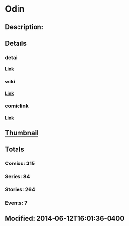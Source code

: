 # Odin
## Description: 
## Details
### detail
#### [Link](http://marvel.com/comics/characters/1009480/odin?utm_campaign=apiRef&utm_source=225578a89fc76f3d20fbffda5d17a88d)
### wiki
#### [Link](http://marvel.com/universe/Odin?utm_campaign=apiRef&utm_source=225578a89fc76f3d20fbffda5d17a88d)
### comiclink
#### [Link](http://marvel.com/comics/characters/1009480/odin?utm_campaign=apiRef&utm_source=225578a89fc76f3d20fbffda5d17a88d)
## [Thumbnail](http://i.annihil.us/u/prod/marvel/i/mg/3/00/539a06a64b262.jpg)
## Totals
### Comics: 215
### Series: 84
### Stories: 264
### Events: 7
## Modified: 2014-06-12T16:01:36-0400